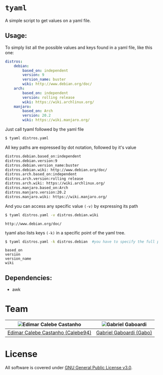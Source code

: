 # `tyaml`

A simple script to get values on a yaml file.

## Usage:
To simply list all the possible values and keys found in a yaml file, like this one:
```yaml
distros:
    debian:
        based_on: independent
        version: 9
        version_name: buster
        wiki: http://www.debian.org/doc/
    arch:
        based_on: independent
        version: rolling release
        wiki: https://wiki.archlinux.org/
    manjaro:
        based_on: Arch
        version: 20.2
        wiki: https://wiki.manjaro.org/
```
Just call tyaml followed by the yaml file
```bash
$ tyaml distros.yaml
```
All key paths are expressed by dot notation, followed by it's value
```bash
distros.debian.based_on:independent
distros.debian.version:9
distros.debian.version_name:buster
distros.debian.wiki: http://www.debian.org/doc/
distros.arch.based_on:independent
distros.arch.version:rolling release
distros.arch.wiki: https://wiki.archlinux.org/
distros.manjaro.based_on:Arch
distros.manjaro.version:20.2
distros.manjaro.wiki: https://wiki.manjaro.org/
```
And you can access any specific value `(-v)` by expressing its path
```bash
$ tyaml distros.yaml -v distros.debian.wiki
```
```
http://www.debian.org/doc/
```

tyaml also lists keys `(-k)` in a specific point of the yaml tree.

```bash
$ tyaml distros.yaml -k distros.debian  #you have to specify the full path
```
```
based_on
version
version_name
wiki
```

## Dependencies:
- awk

# Team

| <img src="https://github.com/Calebe94.png?size=200" alt="Edimar Calebe Castanho"> | <img src="https://github.com/gbgabo.png?size=200" alt="Gabriel Gaboardi"> | 
|:---------------------------------------------------------------------------------:|:-------------------------------------------------------------------------:|
| [Edimar Calebe Castanho (Calebe94)](https://github.com/Calebe94)                  | [Gabriel Gaboardi (Gabo)](https://github.com/gbgabo)                      |

# License

All software is covered under [GNU General Public License v3.0](https://www.gnu.org/licenses/gpl-3.0.en.html).